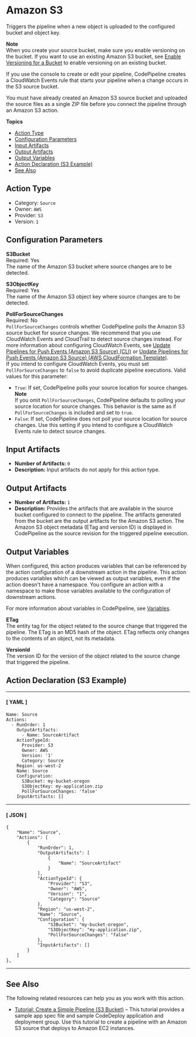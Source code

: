 # Amazon S3<a name="action-reference-S3"></a>

Triggers the pipeline when a new object is uploaded to the configured bucket and object key\.

**Note**  
When you create your source bucket, make sure you enable versioning on the bucket\. If you want to use an existing Amazon S3 bucket, see [Enable Versioning for a Bucket](http://docs.aws.amazon.com/AmazonS3/latest/dev/Versioning.html) to enable versioning on an existing bucket\.

If you use the console to create or edit your pipeline, CodePipeline creates a CloudWatch Events rule that starts your pipeline when a change occurs in the S3 source bucket\.

You must have already created an Amazon S3 source bucket and uploaded the source files as a single ZIP file before you connect the pipeline through an Amazon S3 action\.

**Topics**
+ [Action Type](#action-reference-S3-type)
+ [Configuration Parameters](#action-reference-S3-config)
+ [Input Artifacts](#action-reference-S3-input)
+ [Output Artifacts](#action-reference-S3-output)
+ [Output Variables](#action-reference-S3-variables)
+ [Action Declaration \(S3 Example\)](#action-reference-S3-example)
+ [See Also](#action-reference-S3-links)

## Action Type<a name="action-reference-S3-type"></a>
+ Category: `Source`
+ Owner: `AWS`
+ Provider: `S3`
+ Version: `1`

## Configuration Parameters<a name="action-reference-S3-config"></a>

**S3Bucket**  
Required: Yes  
The name of the Amazon S3 bucket where source changes are to be detected\.

**S3ObjectKey**  
Required: Yes  
The name of the Amazon S3 object key where source changes are to be detected\.

**PollForSourceChanges**  
Required: No  
`PollForSourceChanges` controls whether CodePipeline polls the Amazon S3 source bucket for source changes\. We recommend that you use CloudWatch Events and CloudTrail to detect source changes instead\. For more information about configuring CloudWatch Events, see [Update Pipelines for Push Events \(Amazon S3 Source\) \(CLI\)](update-change-detection.md#update-change-detection-cli-S3) or [Update Pipelines for Push Events \(Amazon S3 Source\) \(AWS CloudFormation Template\)](update-change-detection.md#update-change-detection-cfn-s3)\.  
If you intend to configure CloudWatch Events, you must set `PollForSourceChanges` to `false` to avoid duplicate pipeline executions\.
Valid values for this parameter:  
+ `True`: If set, CodePipeline polls your source location for source changes\.
**Note**  
If you omit `PollForSourceChanges`, CodePipeline defaults to polling your source location for source changes\. This behavior is the same as if `PollForSourceChanges` is included and set to `true`\.
+ `False`: If set, CodePipeline does not poll your source location for source changes\. Use this setting if you intend to configure a CloudWatch Events rule to detect source changes\.

## Input Artifacts<a name="action-reference-S3-input"></a>
+ **Number of Artifacts:** `0`
+ **Description:** Input artifacts do not apply for this action type\.

## Output Artifacts<a name="action-reference-S3-output"></a>
+ **Number of Artifacts:** `1` 
+ **Description:** Provides the artifacts that are available in the source bucket configured to connect to the pipeline\. The artifacts generated from the bucket are the output artifacts for the Amazon S3 action\. The Amazon S3 object metadata \(ETag and version ID\) is displayed in CodePipeline as the source revision for the triggered pipeline execution\.

## Output Variables<a name="action-reference-S3-variables"></a>

When configured, this action produces variables that can be referenced by the action configuration of a downstream action in the pipeline\. This action produces variables which can be viewed as output variables, even if the action doesn't have a namespace\. You configure an action with a namespace to make those variables available to the configuration of downstream actions\.

For more information about variables in CodePipeline, see [Variables](reference-variables.md)\.

**ETag**  
The entity tag for the object related to the source change that triggered the pipeline\. The ETag is an MD5 hash of the object\. ETag reflects only changes to the contents of an object, not its metadata\.

**VersionId**  
The version ID for the version of the object related to the source change that triggered the pipeline\.

## Action Declaration \(S3 Example\)<a name="action-reference-S3-example"></a>

------
#### [ YAML ]

```
Name: Source
Actions:
  - RunOrder: 1
    OutputArtifacts:
      - Name: SourceArtifact
    ActionTypeId:
      Provider: S3
      Owner: AWS
      Version: '1'
      Category: Source
    Region: us-west-2
    Name: Source
    Configuration:
      S3Bucket: my-bucket-oregon
      S3ObjectKey: my-application.zip
      PollForSourceChanges: 'false'
    InputArtifacts: []
```

------
#### [ JSON ]

```
{
    "Name": "Source",
    "Actions": [
        {
            "RunOrder": 1,
            "OutputArtifacts": [
                {
                    "Name": "SourceArtifact"
                }
            ],
            "ActionTypeId": {
                "Provider": "S3",
                "Owner": "AWS",
                "Version": "1",
                "Category": "Source"
            },
            "Region": "us-west-2",
            "Name": "Source",
            "Configuration": {
                "S3Bucket": "my-bucket-oregon",
                "S3ObjectKey": "my-application.zip",
                "PollForSourceChanges": "false"
            },
            "InputArtifacts": []
        }
    ]
},
```

------

## See Also<a name="action-reference-S3-links"></a>

The following related resources can help you as you work with this action\.
+ [Tutorial: Create a Simple Pipeline \(S3 Bucket\)](tutorials-simple-s3.md) – This tutorial provides a sample app spec file and sample CodeDeploy application and deployment group\. Use this tutorial to create a pipeline with an Amazon S3 source that deploys to Amazon EC2 instances\.